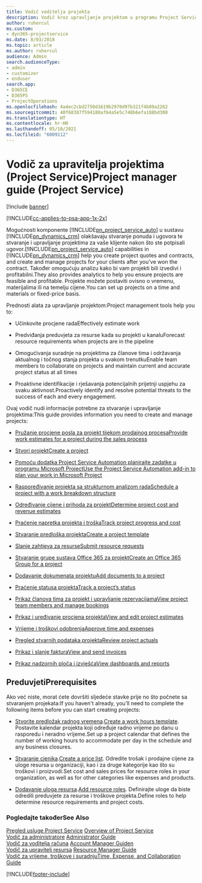 ```yaml
---
title: Vodič voditelja projekta
description: Vodič kroz upravljanje projektom u programu Project Service
author: ruhercul
ms.custom:
- dyn365-projectservice
ms.date: 8/03/2018
ms.topic: article
ms.author: ruhercul
audience: Admin
search.audienceType:
- admin
- customizer
- enduser
search.app:
- D365CE
- D365PS
- ProjectOperations
ms.openlocfilehash: 4a4ec2cbd2750d1619b2970d97b321f4b89a2262
ms.sourcegitcommit: 40f68387f594180af64a5e5c748b6efa188bd300
ms.translationtype: HT
ms.contentlocale: hr-HR
ms.lasthandoff: 05/10/2021
ms.locfileid: "6009112"
---
```

# <a name="project-manager-guide-project-service"></a><span data-ttu-id="63c22-103">Vodič za upravitelja projektima (Project Service)</span><span class="sxs-lookup"><span data-stu-id="63c22-103">Project manager guide (Project Service)</span></span>

[!include [banner](../includes/psa-now-project-operations.md)]

[!INCLUDE[cc-applies-to-psa-app-1x-2x](../includes/cc-applies-to-psa-app-1x-2x.md)]

<span data-ttu-id="63c22-104">Mogućnosti komponente [!INCLUDE[pn_project_service_auto](../includes/pn-project-service-auto.md)] u sustavu [!INCLUDE[pn_dynamics_crm](../includes/pn-dynamics-crm.md)] olakšavaju stvaranje ponuda i ugovora te stvaranje i upravljanje projektima za vaše klijente nakon što ste potpisali ugovor.</span><span class="sxs-lookup"><span data-stu-id="63c22-104">[!INCLUDE[pn_project_service_auto](../includes/pn-project-service-auto.md)] capabilities in [!INCLUDE[pn_dynamics_crm](../includes/pn-dynamics-crm.md)] help you create project quotes and contracts, and create and manage projects for your clients after you’ve won the contract.</span></span> <span data-ttu-id="63c22-105">Također omogućuju analizu kako bi vam projekti bili izvedivi i profitabilni.</span><span class="sxs-lookup"><span data-stu-id="63c22-105">They also provides analytics to help you ensure projects are feasible and profitable.</span></span> <span data-ttu-id="63c22-106">Projekte možete postaviti ovisno o vremenu, materijalima ili na temelju cijene.</span><span class="sxs-lookup"><span data-stu-id="63c22-106">You can set up projects on a time and materials or fixed-price basis.</span></span>  
  
 <span data-ttu-id="63c22-107">Prednosti alata za upravljanje projektom:</span><span class="sxs-lookup"><span data-stu-id="63c22-107">Project management tools help you to:</span></span>  
  
-   <span data-ttu-id="63c22-108">Učinkovite procjene rada</span><span class="sxs-lookup"><span data-stu-id="63c22-108">Effectively estimate work</span></span>  
  
-   <span data-ttu-id="63c22-109">Predviđanja preduvjeta za resurse kada su projekti u kanalu</span><span class="sxs-lookup"><span data-stu-id="63c22-109">Forecast resource requirements when projects are in the pipeline</span></span>  
  
-   <span data-ttu-id="63c22-110">Omogućivanja suradnje na projektima za članove tima i održavanja aktualnog i točnog stanja projekta u svakom trenutku</span><span class="sxs-lookup"><span data-stu-id="63c22-110">Enable team members to collaborate on projects and maintain current and accurate project status at all times</span></span>  
  
-   <span data-ttu-id="63c22-111">Proaktivne identifikacije i rješavanja potencijalnih prijetnji uspjehu za svaku aktivnost.</span><span class="sxs-lookup"><span data-stu-id="63c22-111">Proactively identify and resolve potential threats to the success of each and every engagement.</span></span>  
  
<span data-ttu-id="63c22-112">Ovaj vodič nudi informacije potrebne za stvaranje i upravljanje projektima:</span><span class="sxs-lookup"><span data-stu-id="63c22-112">This guide provides information you need to create and manage projects:</span></span>  
  
-   [<span data-ttu-id="63c22-113">Pružanje procjene posla za projekt tijekom prodajnog procesa</span><span class="sxs-lookup"><span data-stu-id="63c22-113">Provide work estimates for a project during the sales process</span></span>](../psa/provide-estimates-project-during-sales-process.md)  
  
-   [<span data-ttu-id="63c22-114">Stvori projekt</span><span class="sxs-lookup"><span data-stu-id="63c22-114">Create a project</span></span>](../psa/create-project.md)  
  
-   [<span data-ttu-id="63c22-115">Pomoću dodatka Project Service Automation planirajte zadatke u programu Microsoft Project</span><span class="sxs-lookup"><span data-stu-id="63c22-115">Use the Project Service Automation add-in to plan your work in Microsoft Project</span></span>](../psa/add-plan-work-microsoft-project.md)  
  
-   [<span data-ttu-id="63c22-116">Raspoređivanje projekta sa strukturnom analizom rada</span><span class="sxs-lookup"><span data-stu-id="63c22-116">Schedule a project with a work breakdown structure</span></span>](../psa/schedule-project-work-breakdown-structure.md)  
  
-   [<span data-ttu-id="63c22-117">Određivanje cijene i prihoda za projekt</span><span class="sxs-lookup"><span data-stu-id="63c22-117">Determine project cost and revenue estimates</span></span>](../psa/determine-project-cost-revenue-estimates.md)  
  
-   [<span data-ttu-id="63c22-118">Praćenje napretka projekta i troška</span><span class="sxs-lookup"><span data-stu-id="63c22-118">Track project progress and cost</span></span>](../psa/track-project-progress-cost.md)  
  
-   [<span data-ttu-id="63c22-119">Stvaranje predloška projekta</span><span class="sxs-lookup"><span data-stu-id="63c22-119">Create a project template</span></span>](../psa/create-project-template.md)  
  
-   [<span data-ttu-id="63c22-120">Slanje zahtjeva za resurse</span><span class="sxs-lookup"><span data-stu-id="63c22-120">Submit resource requests</span></span>](../psa/submit-resource-requests.md)  
  
-   [<span data-ttu-id="63c22-121">Stvaranje grupe sustava Office 365 za projekt</span><span class="sxs-lookup"><span data-stu-id="63c22-121">Create an Office 365 Group for a project</span></span>](../psa/create-office-365-group-project.md)  
  
-   [<span data-ttu-id="63c22-122">Dodavanje dokumenata projektu</span><span class="sxs-lookup"><span data-stu-id="63c22-122">Add documents to a project</span></span>](../psa/add-documents-project.md)  
  
-   [<span data-ttu-id="63c22-123">Praćenje statusa projekta</span><span class="sxs-lookup"><span data-stu-id="63c22-123">Track a project’s status</span></span>](../psa/track-project-status.md)  
  
-   [<span data-ttu-id="63c22-124">Prikaz članova tima za projekt i upravljanje rezervacijama</span><span class="sxs-lookup"><span data-stu-id="63c22-124">View project team members and manage bookings</span></span>](../psa/view-project-team-members-manage-bookings.md)  
  
-   [<span data-ttu-id="63c22-125">Prikaz i uređivanje procjena projekta</span><span class="sxs-lookup"><span data-stu-id="63c22-125">View and edit project estimates</span></span>](../psa/view-edit-project-estimates.md)  
  
-   [<span data-ttu-id="63c22-126">Vrijeme i troškovi odobrenja</span><span class="sxs-lookup"><span data-stu-id="63c22-126">Approve time and expenses</span></span>](../psa/approve-time-expenses.md)  
  
-   [<span data-ttu-id="63c22-127">Pregled stvarnih podataka projekta</span><span class="sxs-lookup"><span data-stu-id="63c22-127">Review project actuals</span></span>](../psa/review-project-actuals.md)  
  
-   [<span data-ttu-id="63c22-128">Prikaz i slanje faktura</span><span class="sxs-lookup"><span data-stu-id="63c22-128">View and send invoices</span></span>](../psa/view-send-invoices.md)  
  
-   [<span data-ttu-id="63c22-129">Prikaz nadzornih ploča i izvješća</span><span class="sxs-lookup"><span data-stu-id="63c22-129">View dashboards and reports</span></span>](../psa/view-dashboards-reports.md)  
  
## <a name="prerequisites"></a><span data-ttu-id="63c22-130">Preduvjeti</span><span class="sxs-lookup"><span data-stu-id="63c22-130">Prerequisites</span></span>  
 <span data-ttu-id="63c22-131">Ako već niste, morat ćete dovršiti sljedeće stavke prije no što počnete sa stvaranjem projekata:</span><span class="sxs-lookup"><span data-stu-id="63c22-131">If you haven't already, you’ll need to complete the following items before you can start creating projects:</span></span>  
  
-   <span data-ttu-id="63c22-132">[Stvorite predložak radnog vremena](../psa/create-work-hours-template.md).</span><span class="sxs-lookup"><span data-stu-id="63c22-132">[Create a work hours template](../psa/create-work-hours-template.md).</span></span> <span data-ttu-id="63c22-133">Postavite kalendar projekta koji određuje radno vrijeme po danu u rasporedu i neradno vrijeme.</span><span class="sxs-lookup"><span data-stu-id="63c22-133">Set up a project calendar that defines the number of working hours to accommodate per day in the schedule and any business closures.</span></span>  
  
-   <span data-ttu-id="63c22-134">[Stvaranje cjenika](../psa/create-price-list.md).</span><span class="sxs-lookup"><span data-stu-id="63c22-134">[Create a price list](../psa/create-price-list.md).</span></span> <span data-ttu-id="63c22-135">Odredite trošak i prodajne cijene za uloge resursa u organizaciji, kao i za druge kategorije kao što su troškovi i proizvodi.</span><span class="sxs-lookup"><span data-stu-id="63c22-135">Set cost and sales prices for resource roles in your organization, as well as for other categories like expenses and products.</span></span>  
  
-   <span data-ttu-id="63c22-136">[Dodavanje uloga resursa](../psa/add-resource-roles.md).</span><span class="sxs-lookup"><span data-stu-id="63c22-136">[Add resource roles](../psa/add-resource-roles.md).</span></span> <span data-ttu-id="63c22-137">Definirajte uloge da biste odredili preduvjete za resurse i troškove projekta.</span><span class="sxs-lookup"><span data-stu-id="63c22-137">Define roles to help determine resource requirements and project costs.</span></span>  
  
### <a name="see-also"></a><span data-ttu-id="63c22-138">Pogledajte također</span><span class="sxs-lookup"><span data-stu-id="63c22-138">See Also</span></span>  
 <span data-ttu-id="63c22-139">[Pregled usluge Project Service](../psa/overview.md) </span><span class="sxs-lookup"><span data-stu-id="63c22-139">[Overview of Project Service](../psa/overview.md) </span></span>  
 <span data-ttu-id="63c22-140">[​Vodič za administratore](../psa/admin-guide.md) </span><span class="sxs-lookup"><span data-stu-id="63c22-140">[Administrator Guide](../psa/admin-guide.md) </span></span>  
 <span data-ttu-id="63c22-141">[Vodič za voditelja računa](../psa/account-manager-guide.md) </span><span class="sxs-lookup"><span data-stu-id="63c22-141">[Account Manager Guiden](../psa/account-manager-guide.md) </span></span>  
 <span data-ttu-id="63c22-142">[Vodič za upravitelj resursa](../psa/resource-manager-guide.md) </span><span class="sxs-lookup"><span data-stu-id="63c22-142">[Resource Manager Guide](../psa/resource-manager-guide.md) </span></span>  
 [<span data-ttu-id="63c22-143">Vodič za vrijeme, troškove i suradnju</span><span class="sxs-lookup"><span data-stu-id="63c22-143">Time, Expense, and Collaboration Guide</span></span>](../psa/time-expense-collaboration-guide.md)



[!INCLUDE[footer-include](../includes/footer-banner.md)]